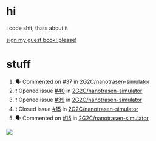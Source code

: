 # hi
i code shit, thats about it

[sign my guest book! please!](https://github.com/Just-a-Unity-Dev/Just-a-Unity-Dev/issues/new?&body=Sign%20my%20guest%20book%20by%20placing%20your%20name%20in%20the%20title,%20how%27d%20you%20get%20to%20this%20page%20and%20why?%20Don%27t%20forget%20you%20have%20an%20entire%20notebook%20in%20your%20hands!)


# stuff
<!--START_SECTION:activity-->
1. 🗣 Commented on [#37](https://github.com/2G2C/nanotrasen-simulator/issues/37) in [2G2C/nanotrasen-simulator](https://github.com/2G2C/nanotrasen-simulator)
2. ❗️ Opened issue [#40](https://github.com/2G2C/nanotrasen-simulator/issues/40) in [2G2C/nanotrasen-simulator](https://github.com/2G2C/nanotrasen-simulator)
3. ❗️ Opened issue [#39](https://github.com/2G2C/nanotrasen-simulator/issues/39) in [2G2C/nanotrasen-simulator](https://github.com/2G2C/nanotrasen-simulator)
4. ❗️ Closed issue [#15](https://github.com/2G2C/nanotrasen-simulator/issues/15) in [2G2C/nanotrasen-simulator](https://github.com/2G2C/nanotrasen-simulator)
5. 🗣 Commented on [#15](https://github.com/2G2C/nanotrasen-simulator/issues/15) in [2G2C/nanotrasen-simulator](https://github.com/2G2C/nanotrasen-simulator)
<!--END_SECTION:activity-->

![](https://github-profile-summary-cards.vercel.app/api/cards/profile-details?username=Just-a-Unity-Dev&theme=solarized_dark)
